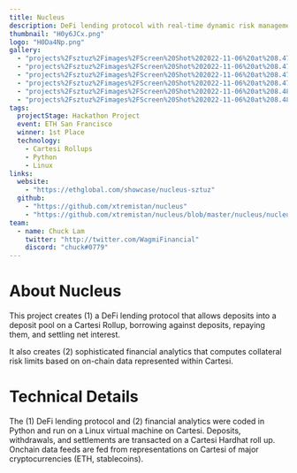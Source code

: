 ```yaml
---
title: Nucleus
description: DeFi lending protocol with real-time dynamic risk management
thumbnail: "H0y6JCx.png"
logo: "H0Da4Np.png"
gallery:
  - "projects%2Fsztuz%2Fimages%2FScreen%20Shot%202022-11-06%20at%208.47.13%20AM.jpg"
  - "projects%2Fsztuz%2Fimages%2FScreen%20Shot%202022-11-06%20at%208.47.21%20AM.jpg"
  - "projects%2Fsztuz%2Fimages%2FScreen%20Shot%202022-11-06%20at%208.47.33%20AM.jpg"
  - "projects%2Fsztuz%2Fimages%2FScreen%20Shot%202022-11-06%20at%208.47.52%20AM.jpg"
  - "projects%2Fsztuz%2Fimages%2FScreen%20Shot%202022-11-06%20at%208.48.06%20AM.jpg"
  - "projects%2Fsztuz%2Fimages%2FScreen%20Shot%202022-11-06%20at%208.48.34%20AM.jpg"
tags:
  projectStage: Hackathon Project
  event: ETH San Francisco
  winner: 1st Place
  technology:
    - Cartesi Rollups
    - Python
    - Linux
links:
  website:
    - "https://ethglobal.com/showcase/nucleus-sztuz"
  github:
    - "https://github.com/xtremistan/nucleus"
    - "https://github.com/xtremistan/nucleus/blob/master/nucleus/nucleus.py"
team:
  - name: Chuck Lam
    twitter: "http://twitter.com/WagmiFinancial"
    discord: "chuck#0779"
---
```


# About Nucleus

This project creates (1) a DeFi lending protocol that allows deposits into a deposit pool on a Cartesi Rollup, borrowing against deposits, repaying them, and settling net interest.

It also creates (2) sophisticated financial analytics that computes collateral risk limits based on on-chain data represented within Cartesi.

# Technical Details

The (1) DeFi lending protocol and (2) financial analytics were coded in Python and run on a Linux virtual machine on Cartesi. Deposits, withdrawals, and settlements are transacted on a Cartesi Hardhat roll up. Onchain data feeds are fed from representations on Cartesi of major cryptocurrencies (ETH, stablecoins).
